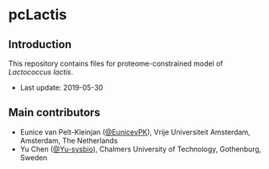pcLactis
===============

Introduction
------------

This repository contains files for proteome-constrained model of _Lactococcus lactis_.

* Last update: 2019-05-30


Main contributors
-------------------------------

* Eunice van Pelt-Kleinjan ([@EunicevPK](https://github.com/EunicevPK)), Vrije Universiteit Amsterdam, Amsterdam, The Netherlands
* Yu Chen ([@Yu-sysbio](https://github.com/Yu-sysbio)), Chalmers University of Technology, Gothenburg, Sweden

